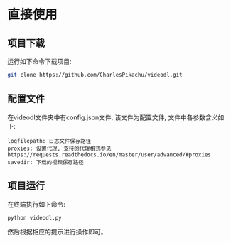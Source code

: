 # 直接使用


## 项目下载
运行如下命令下载项目:
```sh
git clone https://github.com/CharlesPikachu/videodl.git
```


## 配置文件
在videodl文件夹中有config.json文件, 该文件为配置文件, 文件中各参数含义如下:
```
logfilepath: 日志文件保存路径
proxies: 设置代理, 支持的代理格式参见https://requests.readthedocs.io/en/master/user/advanced/#proxies
savedir: 下载的视频保存路径  
```


## 项目运行
在终端执行如下命令:
```sh
python videodl.py
```
然后根据相应的提示进行操作即可。